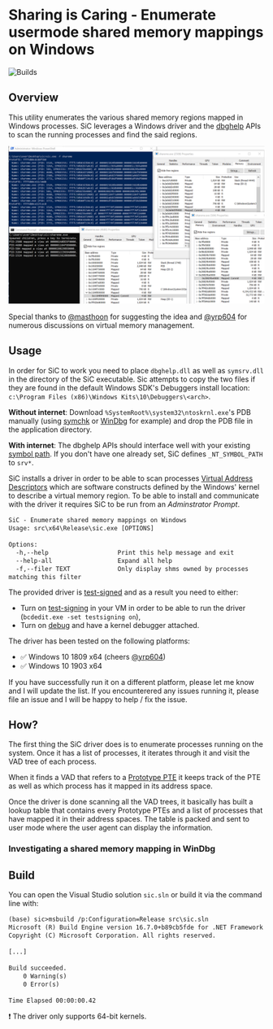 # Sharing is Caring - Enumerate usermode shared memory mappings on Windows
![Builds](https://github.com/0vercl0k/sic/workflows/Builds/badge.svg)

## Overview

This utility enumerates the various shared memory regions mapped in Windows processes. SiC leverages a Windows driver and the [dbghelp](https://docs.microsoft.com/en-us/windows/win32/debug/dbghelp-functions) APIs to scan the running processes and find the said regions.

![SiC](pics/sic.png)

Special thanks to [@masthoon](https://github.com/masthoon) for suggesting the idea and [@yrp604](https://github.com/yrp604) for numerous discussions on virtual memory management.

## Usage

In order for SiC to work you need to place `dbghelp.dll` as well as `symsrv.dll` in the directory of the SiC executable. Sic attempts to copy the two files if they are found in the default Windows SDK's Debuggers install location: `c:\Program Files (x86)\Windows Kits\10\Debuggers\<arch>`.

**Without internet**: Download `%SystemRoot%\system32\ntoskrnl.exe`'s PDB manually (using [symchk](https://docs.microsoft.com/en-us/windows-hardware/drivers/debugger/using-symchk) or [WinDbg](https://docs.microsoft.com/en-us/windows-hardware/drivers/debugger/debugger-download-tools) for example) and drop the PDB file in the application directory.

**With internet**: The dbghelp APIs should interface well with your existing [symbol path](https://docs.microsoft.com/en-us/windows-hardware/drivers/debugger/symbol-path). If you don't have one already set, SiC defines `_NT_SYMBOL_PATH` to `srv*`.

SiC installs a driver in order to be able to scan processes [Virtual Address Descriptors](https://docs.microsoft.com/en-us/windows-hardware/drivers/debugger/-vad) which are software constructs defined by the Windows' kernel to describe a virtual memory region. To be able to install and communicate with the driver it requires SiC to be run from an *Adminstrator Prompt*.

```
SiC - Enumerate shared memory mappings on Windows
Usage: src\x64\Release\sic.exe [OPTIONS]

Options:
  -h,--help                   Print this help message and exit
  --help-all                  Expand all help
  -f,--filer TEXT             Only display shms owned by processes matching this filter
```

The provided driver is [test-signed](https://docs.microsoft.com/en-us/windows-hardware/drivers/install/how-to-test-sign-a-driver-package) and as a result you need to either:

- Turn on [test-signing](https://docs.microsoft.com/en-us/windows-hardware/drivers/install/the-testsigning-boot-configuration-option) in your VM in order to be able to run the driver (`bcdedit.exe -set testsigning on`),
- Turn on [debug](https://docs.microsoft.com/en-us/windows-hardware/drivers/debugger/setting-up-a-network-debugging-connection-automatically) and have a kernel debugger attached.

The driver has been tested on the following platforms:

- :white_check_mark: Windows 10 1809 x64 (cheers [@yrp604](https://github.com/yrp604))
- :white_check_mark: Windows 10 1903 x64

If you have successfully run it on a different platform, please let me know and I will update the list. If you encounterered any issues running it, please file an issue and I will be happy to help / fix the issue.

## How?

The first thing the SiC driver does is to enumerate processes running on the system. Once it has a list of processes, it iterates through it and visit the VAD tree of each process.

When it finds a VAD that refers to a [Prototype PTE](https://www.codemachine.com/article_protopte.html) it keeps track of the PTE as well as which process has it mapped in its address space.

Once the driver is done scanning all the VAD trees, it basically has built a lookup table that contains every Prototype PTEs and a list of processes that have mapped it in their address spaces. The table is packed and sent to user mode where the user agent can display the information.

### Investigating a shared memory mapping in WinDbg



## Build

You can open the Visual Studio solution `sic.sln` or build it via the command line with:

```
(base) sic>msbuild /p:Configuration=Release src\sic.sln
Microsoft (R) Build Engine version 16.7.0+b89cb5fde for .NET Framework
Copyright (C) Microsoft Corporation. All rights reserved.

[...]

Build succeeded.
    0 Warning(s)
    0 Error(s)

Time Elapsed 00:00:00.42
```

:exclamation: The driver only supports 64-bit kernels.